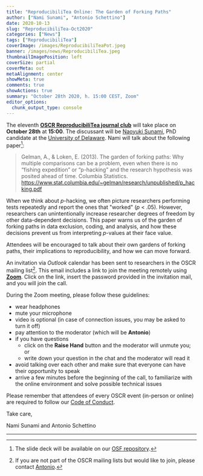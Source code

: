 ```yaml
---
title: "ReproducibiliTea Online: The Garden of Forking Paths"
author: ["Nami Sunami", "Antonio Schettino"]
date: 2020-10-13
slug: "ReproducibiliTea-Oct2020"
categories: ["News"]
tags: ["ReproducibiliTea"]
coverImage: /images/ReproducibiliTeaPot.jpeg
banner: /images/news/ReproducibiliTea.jpeg
thumbnailImagePosition: left
coverSize: partial
coverMeta: out
metaAlignment: center
showMeta: true
comments: true
showActions: true
summary: "October 28th 2020, h. 15:00 CEST, Zoom"
editor_options: 
  chunk_output_type: console
---
```


The eleventh [**OSCR ReproducibiliTea journal club**](https://www.openscience-rotterdam.com/2019/10/announcement-reproducibilitea/) will take place on **October 28th** at **15:00**. The discussant will be [Naoyuki Sunami](https://naoyukisunami.com/), PhD candidate at the [University of Delaware](https://www.udel.edu/). Nami will talk about the following paper[^1]: 

> Gelman, A., & Loken, E. (2013). The garden of forking paths: Why multiple comparisons can be a problem, even when there is no “fishing expedition” or “p-hacking” and the research hypothesis was posited ahead of time. Columbia Statistics. https://www.stat.columbia.edu/~gelman/research/unpublished/p_hacking.pdf

When we think about *p*-hacking, we often picture researchers performing tests repeatedly and report the ones that "worked" (*p* < .05). However, researchers can unintentionally increase researcher degrees of freedom by other data-dependent decisions. This paper warns us of the garden of forking paths in data exclusion, coding, and analysis, and how these decisions prevent us from interpreting *p*-values at their face value. 

Attendees will be encouraged to talk about their own gardens of forking paths, their implications to reproducibility, and how we can move forward.

An invitation via *Outlook* calendar has been sent to researchers in the OSCR mailing list[^2]. This email includes a link to join the meeting remotely using [**Zoom**](https://zoom.us/). Click on the link, insert the password provided in the invitation mail, and you will join the call.

During the Zoom meeting, please follow these guidelines:

* wear headphones
* mute your microphone
* video is optional (in case of connection issues, you may be asked to turn it off)
* pay attention to the moderator (which will be **Antonio**)
* if you have questions
  - click on the **Raise Hand** button and the moderator will unmute you; or
  - write down your question in the chat and the moderator will read it
* avoid talking over each other and make sure that everyone can have their opportunity to speak
* arrive a few minutes before the beginning of the call, to familiarize with the online environment and solve possible technical issues

Please remember that attendees of every OSCR event (in-person or online) are required to follow our [Code of Conduct](https://www.openscience-rotterdam.com/coc/).

Take care,

Nami Sunami and Antonio Schettino

***

[^1]: The slide deck will be available on our [OSF repository](https://osf.io/yk9pf/).
[^2]: If you are not part of the OSCR mailing lists but would like to join, please contact [Antonio](mailto:schettino@eur.nl).


